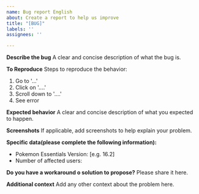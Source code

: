 ```yaml
---
name: Bug report English
about: Create a report to help us improve
title: "[BUG]"
labels: ''
assignees: ''

---
```


**Describe the bug**
A clear and concise description of what the bug is.

**To Reproduce**
Steps to reproduce the behavior:
1. Go to '...'
2. Click on '....'
3. Scroll down to '....'
4. See error

**Expected behavior**
A clear and concise description of what you expected to happen.

**Screenshots**
If applicable, add screenshots to help explain your problem.

**Specific data(please complete the following information):**
 - Pokemon Essentials Version: [e.g. 16.2]
 - Number of affected users: 

**Do you have a workaround o solution to propose?**
Please share it here.


**Additional context**
Add any other context about the problem here.
